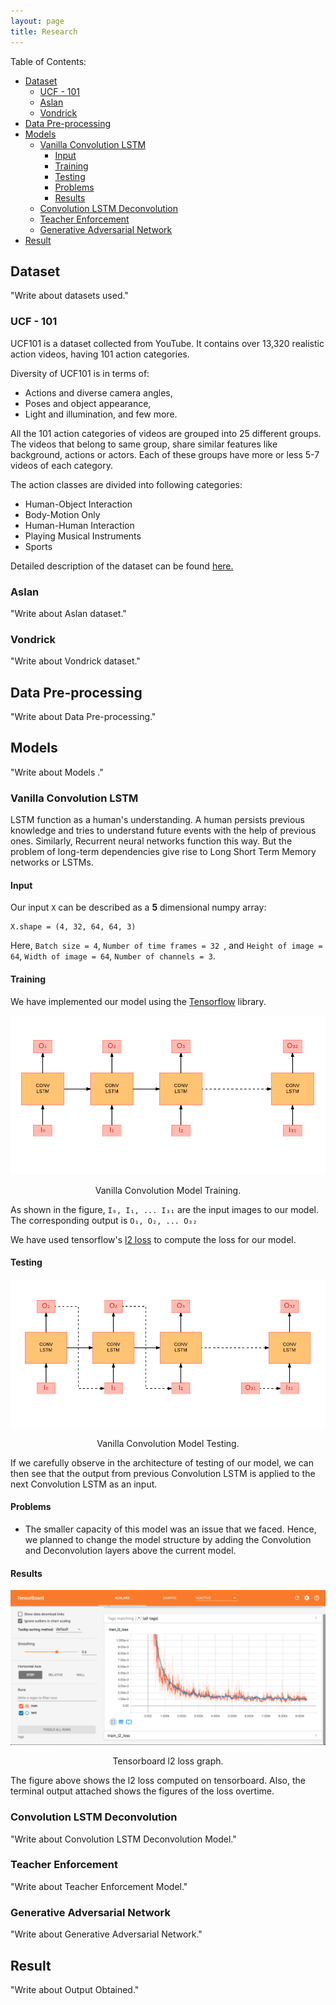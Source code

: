 ```yaml
---
layout: page
title: Research
---
```

<div class="post-content">
  <div class="post-content">
  <p>Table of Contents:</p>
  <ul>
    <li>
      <a href="#dataset">Dataset</a>
      <ul>
        <li>
          <a href="#ucf_101">UCF - 101</a>
        </li>
        <li>
          <a href="#aslam">Aslan</a>
        </li>
        <li>
          <a href="#vondrick">Vondrick</a>
        </li>
      </ul>
    </li>
    <li>
      <a href="#preprocess">Data Pre-processing</a>
    </li>
    <li>
      <a href="#models">Models</a>
      <ul>
        <li>
          <a href="#vanilla">Vanilla Convolution LSTM</a>
          <ul>
            <li>
              <a href="#input_vanilla">Input</a>
            </li>
            <li>
              <a href="#train_vanilla">Training</a>
            </li>
            <li>
              <a href="#test_vanilla">Testing</a>
            </li>
            <li>
              <a href="#problem_vanilla">Problems</a>
            </li>
            <li>
              <a href="#output_vanilla">Results</a>
            </li>
          </ul>
        </li>
        <li>
          <a href="#conv-lstm-deconv">Convolution LSTM Deconvolution</a>
        </li>
        <li>
          <a href="#teacher">Teacher Enforcement</a>
        </li>
        <li>
          <a href="#gan">Generative Adversarial Network</a>
        </li>
      </ul>
    </li>
    <li>
      <a href="#output">Result</a>
    </li>
  </ul>

  <p>
    <a name="dataset"></a>
  </p>
  <h2 id="dataset">Dataset</h2>
  <p>"Write about datasets used."</p>

  <p>
    <a name="ucf_101"></a>
  </p>
  <h3 id="ucf_101">UCF - 101</h3>
  <p>UCF101 is a dataset collected from YouTube. It contains over 13,320 realistic action videos, having 101 action categories.</p>
  <p>Diversity of UCF101 is in terms of: 
    <ul>
      <li>
        Actions and diverse camera angles,
      </li>
      <li>
        Poses and object appearance,
      </li>
      <li>
        Light and illumination, and few more.
      </li>
    </ul>
  </p>
  <p>All the 101 action categories of videos are grouped into 25 different groups. The videos that belong to same group, share similar features like background, actions or actors. Each of these groups have more or less 5-7 videos of each category.</p>
  <p>The action classes are divided into following categories:
    <ul>
      <li>
        Human-Object Interaction
      </li>
      <li>
        Body-Motion Only
      </li>
      <li>
        Human-Human Interaction
      </li>
      <li>
        Playing Musical Instruments
      </li>
      <li>
        Sports
      </li>
    </ul>
  </p>
  <p>Detailed description of the dataset can be found <a href="http://crcv.ucf.edu/papers/UCF101_CRCV-TR-12-01.pdf">here.</a></p>

  <p>
    <a name="aslam"></a>
  </p>
  <h3 id="aslam">Aslan</h3>
  <p>"Write about Aslan dataset."</p>

  <p>
    <a name="vondrick"></a>
  </p>
  <h3 id="vondrick">Vondrick</h3>
  <p>"Write about Vondrick dataset."</p>

  <p>
    <a name="preprocess"></a>
  </p>
  <h2 id="preprocess">Data Pre-processing</h2>
  <p>"Write about Data Pre-processing."</p>

  <p>
    <a name="models"></a>
  </p>
  <h2 id="models">Models</h2>
  <p>"Write about Models ."</p>

  <p>
    <a name="vanilla"></a>
  </p>
  <h3 id="vanilla">Vanilla Convolution LSTM</h3>
  <p>LSTM function as a human's understanding. A human persists previous knowledge and tries to understand future events with the help of previous ones. Similarly, Recurrent neural networks function this way. But the problem of long-term dependencies give rise to Long Short Term Memory networks or LSTMs.</p>

  <p>
    <a name="input_vanilla"></a>
  </p>
  <h4 id="input_vanilla">Input</h4>
  <p>Our input <code><span class="n">X</span></code> can be described as a <strong>5</strong> dimensional numpy array:
    <div class="language-python highlighter-rouge"><pre class="highlight"><code><span class="n">X.shape = (4, 32, 64, 64, 3)</span></code></pre>
    Here,
    <code><span class="n">Batch size = 4</span></code>,
    <code><span class="n">Number of time frames = 32 </span></code>, and
    <code><span class="n">Height of image = 64</span></code>,
    <code><span class="n">Width of image = 64</span></code>,
    <code><span class="n">Number of channels = 3</span></code>.
    </div>
  </p>

  <p>
    <a name="train_vanilla"></a>
  </p>
  <h4 id="train_vanilla">Training</h4>
  <p>
    We have implemented our model using the <a href="https://www.tensorflow.org/">Tensorflow</a> library.
  </p>
  <div class="figure">
    <img src="/img/Conv_Lstm_Training.png">
    <p align="center">
      Vanilla Convolution Model Training.
    </p>
  </div>
  <p>
    As shown in the figure, <code><span class="n">I₀, I₁, ... I₃₁</span></code> are the input images to our model. The corresponding output is <code><span class="n">O₁, O₂, ... O₃₂</span></code>
  </p>
  <p>
    We have used tensorflow's <a href="https://www.tensorflow.org/api_docs/python/tf/nn/l2_loss">l2 loss</a> to compute the loss for our model.
  </p>

  <p>
    <a name="test_vanilla"></a>
  </p>
  <h4 id="test_vanilla">Testing</h4>
  <div class="figure">
    <img src="/img/Conv_Lstm_Testing.png">
    <p align="center">
      Vanilla Convolution Model Testing.
    </p>
  </div>
  <p>
    If we carefully observe in the architecture of testing of our model, we can then see that the output from previous Convolution LSTM is applied to the next Convolution LSTM as an input.
  </p>

  <p>
    <a name="problem_vanilla"></a>
  </p>
  <h4 id="problem_vanilla">Problems</h4>
  <p>
    <ul>
      <li>
        The smaller capacity of this model was an issue that we faced. Hence, we planned to change the model structure by adding the Convolution and Deconvolution layers above the current model.
      </li>
    </ul>
  </p>

  <p>
    <a name="output_vanilla"></a>
  </p>
  <h4 id="output_vanilla">Results</h4>
  <div class="figure">
    <img src="/img/0_LSTM_CONV_MODEL.png">
    <p align="center">
      Tensorboard l2 loss graph.
    </p>
  </div>
  <p>
    The figure above shows the l2 loss computed on tensorboard. Also, the terminal output attached shows the figures of the loss overtime.
  </p>


  <p>
    <a name="conv-lstm-deconv"></a>
  </p>
  <h3 id="conv-lstm-deconv">Convolution LSTM Deconvolution</h3>
  <p>"Write about Convolution LSTM Deconvolution Model."</p>

  <p>
    <a name="teacher"></a>
  </p>
  <h3 id="teacher">Teacher Enforcement</h3>
  <p>"Write about Teacher Enforcement Model."</p>

  <p>
    <a name="gan"></a>
  </p>
  <h3 id="gan">Generative Adversarial Network</h3>
  <p>"Write about Generative Adversarial Network."</p>

  <p>
    <a name="output"></a>
  </p>
  <h2 id="output">Result</h2>
  <p>"Write about Output Obtained."</p>

</div>

</div>
